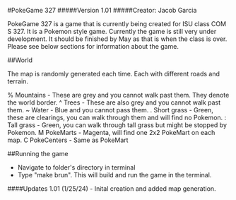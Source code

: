 #PokeGame 327
#####Version 1.01
#####Creator: Jacob Garcia

PokeGame 327 is a game that is currently being created for ISU class COM S 327. It is a Pokemon style game. Currently the game is still very under development. It should be finished by May as that is when the class is over. Please see below sections for information about the game. 

##World

The map is randomly generated each time. Each with different roads and terrain. 

% Mountains - These are grey and you cannot walk past them. They denote the world border.
^  Trees - These are also grey and you cannot walk past them. 
~  Water - Blue and you cannot pass them. 
.   Short grass - Green, these are clearings, you can walk through them and will find no Pokemon.
:   Tall grass - Green, you can walk through tall grass but might be stopped by Pokemon.
M PokeMarts - Magenta, will find one 2x2 PokeMart on each map. 
C PokeCenters - Same as PokeMart

##Running the game
- Navigate to folder's directory in terminal
- Type "make brun". This will build and run the game in the terminal. 

####Updates
1.01 (1/25/24) - Inital creation and added map generation. 